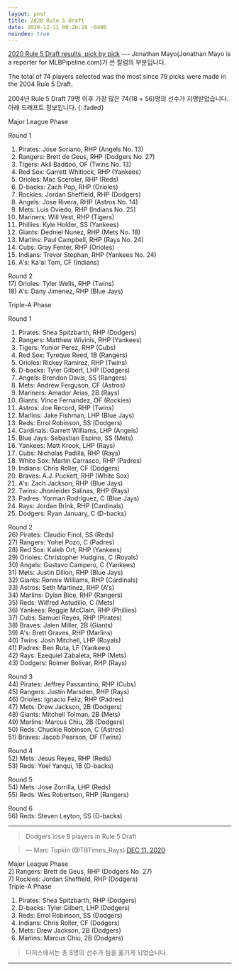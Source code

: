 ```yaml
---
layout: post
title: 2020 Rule 5 Draft
date: 2020-12-11 08:26:28 -0400
noindex: true
---
```


[2020 Rule 5 Draft results, pick by pick](https://www.mlb.com/news/2020-rule-5-draft-results) --- Jonathan Mayo(Jonathan Mayo is a reporter for MLBPipeline.com)가 쓴 칼럼의 부분입니다.   


The total of 74 players selected was the most since 79 picks were made in the 2004 Rule 5 Draft.

2004년 Rule 5 Draft 79명 이후 가장 많은 74(18 + 56)명의 선수가 지명받았습니다.
아래 드래프트 정보입니다.
{:.faded}

Major League Phase   

Round 1   
1) Pirates: Jose Soriano, RHP (Angels No. 13)   
2) Rangers: Brett de Geus, RHP (Dodgers No. 27)   
3) Tigers: Akil Baddoo, OF (Twins No. 13)   
4) Red Sox: Garrett Whitlock, RHP (Yankees)   
5) Orioles: Mac Sceroler, RHP (Reds)   
6) D-backs: Zach Pop, RHP (Orioles)   
7) Rockies: Jordan Sheffield, RHP (Dodgers)   
8) Angels: Jose Rivera, RHP (Astros No. 14)   
9) Mets: Luis Oviedo, RHP (Indians No. 25)   
10) Mariners: Will Vest, RHP (Tigers)   
11) Phillies: Kyle Holder, SS (Yankees)   
12) Giants: Dedniel Nunez, RHP (Mets No. 18)   
13) Marlins: Paul Campbell, RHP (Rays No. 24)   
14) Cubs: Gray Fenter, RHP (Orioles)   
15) Indians: Trevor Stephan, RHP (Yankees No. 24)   
16) A's: Ka'ai Tom, CF (Indians)   

Round 2   
17) Orioles: Tyler Wells, RHP (Twins)   
18) A's: Dany Jimenez, RHP (Blue Jays)   

Triple-A Phase   

Round 1   
1) Pirates: Shea Spitzbarth, RHP (Dodgers)   
2) Rangers: Matthew Wivinis, RHP (Yankees)   
3) Tigers: Yunior Perez, RHP (Cubs)   
4) Red Sox: Tyreque Reed, 1B (Rangers)   
5) Orioles: Rickey Ramirez, RHP (Twins)   
6) D-backs: Tyler Gilbert, LHP (Dodgers)   
7) Angels: Brendon Davis, SS (Rangers)   
8) Mets: Andrew Ferguson, CF (Astros)   
9) Mariners: Amador Arias, 2B (Rays)   
10) Giants: Vince Fernandez, OF (Rockies)   
11) Astros: Joe Record, RHP (Twins)   
12) Marlins: Jake Fishman, LHP (Blue Jays)   
13) Reds: Errol Robinson, SS (Dodgers)   
14) Cardinals: Garrett Williams, LHP (Angels)   
15) Blue Jays: Sebastian Espino, SS (Mets)   
16) Yankees: Matt Krook, LHP (Rays)   
17) Cubs: Nicholas Padilla, RHP (Rays)   
18) White Sox: Martin Carrasco, RHP (Padres)   
19) Indians: Chris Roller, CF (Dodgers)   
20) Braves: A.J. Puckett, RHP (White Sox)   
21) A's: Zach Jackson, RHP (Blue Jays)   
22) Twins: Jhonleider Salinas, RHP (Rays)   
23) Padres: Yorman Rodriguez, C (Blue Jays)   
24) Rays: Jordan Brink, RHP (Cardinals)   
25) Dodgers: Ryan January, C (D-backs)   

Round 2   
26) Pirates: Claudio Finol, SS (Reds)   
27) Rangers: Yohel Pozo, C (Padres)   
28) Red Sox: Kaleb Ort, RHP (Yankees)   
29) Orioles: Christopher Hudgins, C (Royals)   
30) Angels: Gustavo Campero, C (Yankees)   
31) Mets: Justin Dillon, RHP (Blue Jays)   
32) Giants: Ronnie Williams, RHP (Cardinals)   
33) Astros: Seth Martinez, RHP (A's)   
34) Marlins: Dylan Bice, RHP (Rangers)   
35) Reds: Wilfred Astudillo, C (Mets)   
36) Yankees: Reggie McClain, RHP (Phillies)   
37) Cubs: Samuel Reyes, RHP (Pirates)   
38) Braves: Jalen Miller, 2B (Giants)   
39) A's: Brett Graves, RHP (Marlins)   
40) Twins: Josh Mitchell, LHP (Royals)   
41) Padres: Ben Ruta, LF (Yankees)   
42) Rays: Ezequiel Zabaleta, RHP (Mets)   
43) Dodgers: Roimer Bolivar, RHP (Rays)   

Round 3   
44) Pirates: Jeffrey Passantino, RHP (Cubs)   
45) Rangers: Justin Marsden, RHP (Rays)   
46) Orioles: Ignacio Feliz, RHP (Padres)   
47) Mets: Drew Jackson, 2B (Dodgers)   
48) Giants: Mitchell Tolman, 2B (Mets)   
49) Marlins: Marcus Chiu, 2B (Dodgers)   
50) Reds: Chuckie Robinson, C (Astros)   
51) Braves: Jacob Pearson, OF (Twins)   

Round 4   
52) Mets: Jesus Reyes, RHP (Reds)   
53) Reds: Yoel Yanqui, 1B (D-backs)   

Round 5   
54) Mets: Jose Zorrilla, LHP (Reds)   
55) Reds: Wes Robertson, RHP (Rangers)   

Round 6   
56) Reds: Steven Leyton, SS (D-backs)   

---

> Dodgers lose 8 players in Rule 5 Draft

<script async src="//platform.twitter.com/widgets.js" charset="utf-8"></script>
<blockquote class="twitter-tweet" data-lang="en">
  &mdash; Marc Topkin (@TBTimes_Rays)
  <a href="https://twitter.com/TBTimes_Rays/status/1337219550270509056">DEC 11, 2020</a>
</blockquote>

Major League Phase   
2) Rangers: Brett de Geus, RHP (Dodgers No. 27)   
7) Rockies: Jordan Sheffield, RHP (Dodgers)   
Triple-A Phase   
1) Pirates: Shea Spitzbarth, RHP (Dodgers)   
6) D-backs: Tyler Gilbert, LHP (Dodgers)   
13) Reds: Errol Robinson, SS (Dodgers)   
19) Indians: Chris Roller, CF (Dodgers)   
47) Mets: Drew Jackson, 2B (Dodgers)   
49) Marlins: Marcus Chiu, 2B (Dodgers)   

> 다저스에서는 총 8명의 선수가 팀을 옮기게 되었습니다.

---
